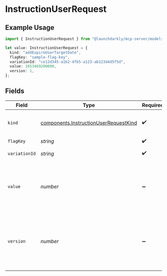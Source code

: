 # InstructionUserRequest

## Example Usage

```typescript
import { InstructionUserRequest } from "@launchdarkly/mcp-server/models/components";

let value: InstructionUserRequest = {
  kind: "addExpireUserTargetDate",
  flagKey: "sample-flag-key",
  variationId: "ce12d345-a1b2-4fb5-a123-ab123d4d5f5d",
  value: 1653469200000,
  version: 1,
};
```

## Fields

| Field                                                                                                                                                                                                                                          | Type                                                                                                                                                                                                                                           | Required                                                                                                                                                                                                                                       | Description                                                                                                                                                                                                                                    | Example                                                                                                                                                                                                                                        |
| ---------------------------------------------------------------------------------------------------------------------------------------------------------------------------------------------------------------------------------------------- | ---------------------------------------------------------------------------------------------------------------------------------------------------------------------------------------------------------------------------------------------- | ---------------------------------------------------------------------------------------------------------------------------------------------------------------------------------------------------------------------------------------------- | ---------------------------------------------------------------------------------------------------------------------------------------------------------------------------------------------------------------------------------------------- | ---------------------------------------------------------------------------------------------------------------------------------------------------------------------------------------------------------------------------------------------- |
| `kind`                                                                                                                                                                                                                                         | [components.InstructionUserRequestKind](../../models/components/instructionuserrequestkind.md)                                                                                                                                                 | :heavy_check_mark:                                                                                                                                                                                                                             | The type of change to make to the removal date for this user from individual targeting for this flag.                                                                                                                                          | addExpireUserTargetDate                                                                                                                                                                                                                        |
| `flagKey`                                                                                                                                                                                                                                      | *string*                                                                                                                                                                                                                                       | :heavy_check_mark:                                                                                                                                                                                                                             | The flag key                                                                                                                                                                                                                                   | sample-flag-key                                                                                                                                                                                                                                |
| `variationId`                                                                                                                                                                                                                                  | *string*                                                                                                                                                                                                                                       | :heavy_check_mark:                                                                                                                                                                                                                             | ID of a variation on the flag                                                                                                                                                                                                                  | ce12d345-a1b2-4fb5-a123-ab123d4d5f5d                                                                                                                                                                                                           |
| `value`                                                                                                                                                                                                                                        | *number*                                                                                                                                                                                                                                       | :heavy_minus_sign:                                                                                                                                                                                                                             | The time, in Unix milliseconds, when LaunchDarkly should remove the user from individual targeting for this flag. Required if <code>kind</code> is <code>addExpireUserTargetDate</code> or <code>updateExpireUserTargetDate</code>.            | 1653469200000                                                                                                                                                                                                                                  |
| `version`                                                                                                                                                                                                                                      | *number*                                                                                                                                                                                                                                       | :heavy_minus_sign:                                                                                                                                                                                                                             | The version of the expiring user target to update. Optional and only used if <code>kind</code> is <code>updateExpireUserTargetDate</code>. If included, update will fail if version doesn't match current version of the expiring user target. | 1                                                                                                                                                                                                                                              |